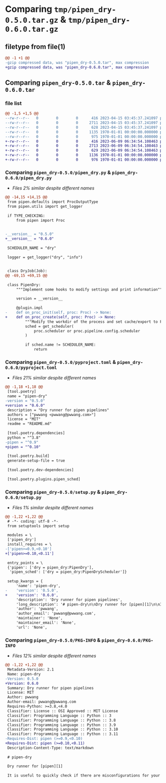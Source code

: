 # Comparing `tmp/pipen_dry-0.5.0.tar.gz` & `tmp/pipen_dry-0.6.0.tar.gz`

## filetype from file(1)

```diff
@@ -1 +1 @@
-gzip compressed data, was "pipen_dry-0.5.0.tar", max compression
+gzip compressed data, was "pipen_dry-0.6.0.tar", max compression
```

## Comparing `pipen_dry-0.5.0.tar` & `pipen_dry-0.6.0.tar`

### file list

```diff
@@ -1,5 +1,5 @@
--rw-r--r--   0        0        0      416 2023-04-15 03:45:37.241097 pipen_dry-0.5.0/README.md
--rw-r--r--   0        0        0     2711 2023-04-15 03:45:37.241097 pipen_dry-0.5.0/pipen_dry.py
--rw-r--r--   0        0        0      628 2023-04-15 03:45:37.241097 pipen_dry-0.5.0/pyproject.toml
--rw-r--r--   0        0        0     1135 1970-01-01 00:00:00.000000 pipen_dry-0.5.0/setup.py
--rw-r--r--   0        0        0      975 1970-01-01 00:00:00.000000 pipen_dry-0.5.0/PKG-INFO
+-rw-r--r--   0        0        0      416 2023-06-09 06:34:54.108463 pipen_dry-0.6.0/README.md
+-rw-r--r--   0        0        0     2713 2023-06-09 06:34:54.108463 pipen_dry-0.6.0/pipen_dry.py
+-rw-r--r--   0        0        0      629 2023-06-09 06:34:54.108463 pipen_dry-0.6.0/pyproject.toml
+-rw-r--r--   0        0        0     1136 1970-01-01 00:00:00.000000 pipen_dry-0.6.0/setup.py
+-rw-r--r--   0        0        0      976 1970-01-01 00:00:00.000000 pipen_dry-0.6.0/PKG-INFO
```

### Comparing `pipen_dry-0.5.0/pipen_dry.py` & `pipen_dry-0.6.0/pipen_dry.py`

 * *Files 2% similar despite different names*

```diff
@@ -14,15 +14,15 @@
 from pipen.defaults import ProcOutputType
 from pipen.utils import get_logger
 
 if TYPE_CHECKING:
     from pipen import Proc
 
 
-__version__ = "0.5.0"
+__version__ = "0.6.0"
 
 SCHEDULER_NAME = "dry"
 
 logger = get_logger("dry", "info")
 
 
 class DryJob(Job):
@@ -69,15 +69,15 @@
 
 class PipenDry:
     """Implement some hooks to modify settings and print information"""
 
     version = __version__
 
     @plugin.impl
-    def on_proc_init(self, proc: Proc) -> None:
+    def on_proc_create(self, proc: Proc) -> None:
         """Modify the workdir of the process and set cache/export to False"""
         sched = get_scheduler(
             proc.scheduler or proc.pipeline.config.scheduler
         )
 
         if sched.name != SCHEDULER_NAME:
             return
```

### Comparing `pipen_dry-0.5.0/pyproject.toml` & `pipen_dry-0.6.0/pyproject.toml`

 * *Files 21% similar despite different names*

```diff
@@ -1,18 +1,18 @@
 [tool.poetry]
 name = "pipen-dry"
-version = "0.5.0"
+version = "0.6.0"
 description = "Dry runner for pipen pipelines"
 authors = ["pwwang <pwwang@pwwang.com>"]
 license = "MIT"
 readme = "README.md"
 
 [tool.poetry.dependencies]
 python = "^3.8"
-pipen = "^0.9"
+pipen = "^0.10"
 
 [tool.poetry.build]
 generate-setup-file = true
 
 [tool.poetry.dev-dependencies]
 
 [tool.poetry.plugins.pipen_sched]
```

### Comparing `pipen_dry-0.5.0/setup.py` & `pipen_dry-0.6.0/setup.py`

 * *Files 1% similar despite different names*

```diff
@@ -1,22 +1,22 @@
 # -*- coding: utf-8 -*-
 from setuptools import setup
 
 modules = \
 ['pipen_dry']
 install_requires = \
-['pipen>=0.9,<0.10']
+['pipen>=0.10,<0.11']
 
 entry_points = \
 {'pipen': ['dry = pipen_dry:PipenDry'],
  'pipen_sched': ['dry = pipen_dry:PipenDryScheduler']}
 
 setup_kwargs = {
     'name': 'pipen-dry',
-    'version': '0.5.0',
+    'version': '0.6.0',
     'description': 'Dry runner for pipen pipelines',
     'long_description': '# pipen-dry\n\nDry runner for [pipen][1]\n\nIt is useful to quickly check if there are misconfigurations for your pipeline without actually running it.\n\n## Install\n\n```shell\npip install -U pipen-dry\n```\n\n## Usage\n\n- Use it for process\n\n    ```python\n    class P1(Proc):\n        scheduler = "dry"\n    ```\n\n- Use it for pipeline\n\n    ```python\n    Pipen(scheduler="dry", ...)\n    ```\n\n[1]: https://github.com/pwwang/pipen\n',
     'author': 'pwwang',
     'author_email': 'pwwang@pwwang.com',
     'maintainer': 'None',
     'maintainer_email': 'None',
     'url': 'None',
```

### Comparing `pipen_dry-0.5.0/PKG-INFO` & `pipen_dry-0.6.0/PKG-INFO`

 * *Files 12% similar despite different names*

```diff
@@ -1,22 +1,22 @@
 Metadata-Version: 2.1
 Name: pipen-dry
-Version: 0.5.0
+Version: 0.6.0
 Summary: Dry runner for pipen pipelines
 License: MIT
 Author: pwwang
 Author-email: pwwang@pwwang.com
 Requires-Python: >=3.8,<4.0
 Classifier: License :: OSI Approved :: MIT License
 Classifier: Programming Language :: Python :: 3
 Classifier: Programming Language :: Python :: 3.8
 Classifier: Programming Language :: Python :: 3.9
 Classifier: Programming Language :: Python :: 3.10
 Classifier: Programming Language :: Python :: 3.11
-Requires-Dist: pipen (>=0.9,<0.10)
+Requires-Dist: pipen (>=0.10,<0.11)
 Description-Content-Type: text/markdown
 
 # pipen-dry
 
 Dry runner for [pipen][1]
 
 It is useful to quickly check if there are misconfigurations for your pipeline without actually running it.
```

